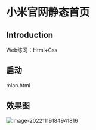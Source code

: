 # 小米官网静态首页

## Introduction

Web练习：Html+Css

## 启动
mian.html

## 效果图

![image-20221119184941816](https://img2022.cnblogs.com/blog/2570053/202211/2570053-20221119184943751-2042264007.png)

